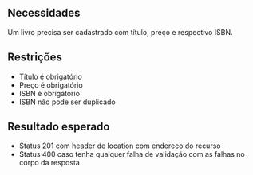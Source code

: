 ## Necessidades

Um livro precisa ser cadastrado com título, preço e respectivo ISBN. 

## Restrições

* Título é obrigatório
* Preço é obrigatório
* ISBN é obrigatório
* ISBN não pode ser duplicado

## Resultado esperado

* Status 201 com header de location com endereco do recurso
* Status 400 caso tenha qualquer falha de validação com as falhas no corpo da resposta

